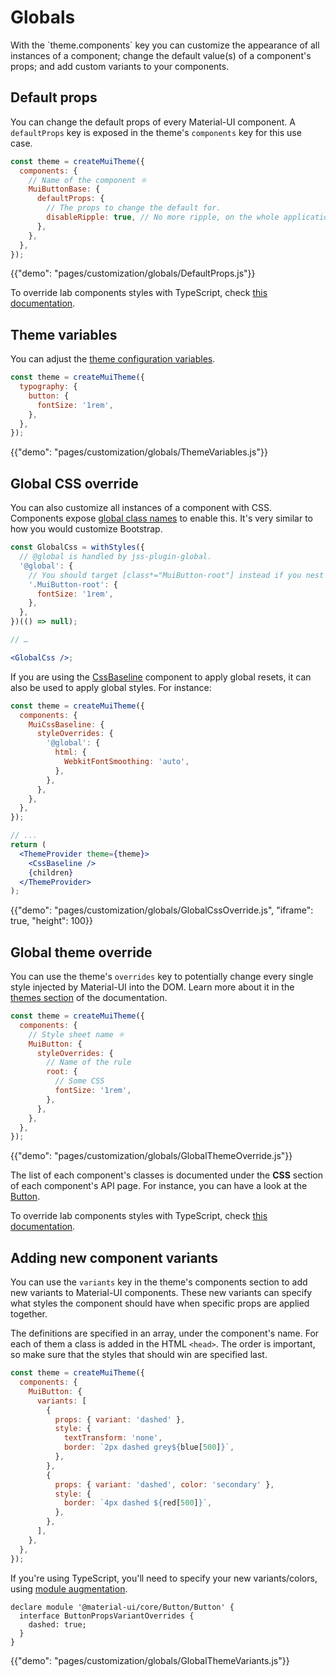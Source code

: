 # Globals

<p class="description">With the `theme.components` key you can customize the appearance of all instances of a component; change the default value(s) of a component's props; and add custom variants to your components.</p>

## Default props

You can change the default props of every Material-UI component.
A `defaultProps` key is exposed in the theme's `components` key for this use case.

```js
const theme = createMuiTheme({
  components: {
    // Name of the component ⚛️
    MuiButtonBase: {
      defaultProps: {
        // The props to change the default for.
        disableRipple: true, // No more ripple, on the whole application 💣!
      },
    },
  },
});
```

{{"demo": "pages/customization/globals/DefaultProps.js"}}

To override lab components styles with TypeScript, check [this documentation](/components/about-the-lab/#typescript).

## Theme variables

You can adjust the [theme configuration variables](/customization/theming/#theme-configuration-variables).

```jsx
const theme = createMuiTheme({
  typography: {
    button: {
      fontSize: '1rem',
    },
  },
});
```

{{"demo": "pages/customization/globals/ThemeVariables.js"}}

## Global CSS override

You can also customize all instances of a component with CSS.
Components expose [global class names](/styles/advanced/#with-material-ui-core) to enable this.
It's very similar to how you would customize Bootstrap.

```jsx
const GlobalCss = withStyles({
  // @global is handled by jss-plugin-global.
  '@global': {
    // You should target [class*="MuiButton-root"] instead if you nest themes.
    '.MuiButton-root': {
      fontSize: '1rem',
    },
  },
})(() => null);

// …

<GlobalCss />;
```

If you are using the [CssBaseline](/components/css-baseline/) component to apply global resets, it can also be used to apply global styles. For instance:

```jsx
const theme = createMuiTheme({
  components: {
    MuiCssBaseline: {
      styleOverrides: {
        '@global': {
          html: {
            WebkitFontSmoothing: 'auto',
          },
        },
      },
    },
  },
});

// ...
return (
  <ThemeProvider theme={theme}>
    <CssBaseline />
    {children}
  </ThemeProvider>
);
```

{{"demo": "pages/customization/globals/GlobalCssOverride.js", "iframe": true, "height": 100}}

## Global theme override

You can use the theme's `overrides` key  to potentially change every single style injected by Material-UI into the DOM.
Learn more about it in the [themes section](/customization/globals/#css) of the documentation.

```jsx
const theme = createMuiTheme({
  components: {
    // Style sheet name ⚛️
    MuiButton: {
      styleOverrides: {
        // Name of the rule
        root: {
          // Some CSS
          fontSize: '1rem',
        },
      },
    },
  },
});
```

{{"demo": "pages/customization/globals/GlobalThemeOverride.js"}}

The list of each component's classes is documented under the **CSS** section of each component's API page.
For instance, you can have a look at the [Button](/api/button/#css).

To override lab components styles with TypeScript, check [this documentation](/components/about-the-lab/#typescript).

## Adding new component variants

You can use the `variants` key in the theme's components section to add new variants to Material-UI components. These new variants can specify what styles the component should have when specific props are applied together.

The definitions are specified in an array, under the component's name. For each of them a class is added in the HTML `<head>`. The order is important, so make sure that the styles that should win are specified last.

```jsx
const theme = createMuiTheme({
  components: {
    MuiButton: {
      variants: [
        {
          props: { variant: 'dashed' },
          style: {
            textTransform: 'none',
            border: `2px dashed grey${blue[500]}`,
          },
        },
        {
          props: { variant: 'dashed', color: 'secondary' },
          style: {
            border: `4px dashed ${red[500]}`,
          },
        },
      ],
    },
  },
});
```

If you're using TypeScript, you'll need to specify your new variants/colors, using [module augmentation](https://www.typescriptlang.org/docs/handbook/declaration-merging.html#module-augmentation).

```tsx
declare module '@material-ui/core/Button/Button' {
  interface ButtonPropsVariantOverrides {
    dashed: true;
  }
}
```

{{"demo": "pages/customization/globals/GlobalThemeVariants.js"}}
